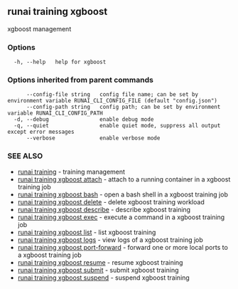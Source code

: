 ## runai training xgboost

xgboost management

### Options

```
  -h, --help   help for xgboost
```

### Options inherited from parent commands

```
      --config-file string   config file name; can be set by environment variable RUNAI_CLI_CONFIG_FILE (default "config.json")
      --config-path string   config path; can be set by environment variable RUNAI_CLI_CONFIG_PATH
  -d, --debug                enable debug mode
  -q, --quiet                enable quiet mode, suppress all output except error messages
      --verbose              enable verbose mode
```

### SEE ALSO

* [runai training](runai_training.md)	 - training management
* [runai training xgboost attach](runai_training_xgboost_attach.md)	 - attach to a running container in a xgboost training job
* [runai training xgboost bash](runai_training_xgboost_bash.md)	 - open a bash shell in a xgboost training job
* [runai training xgboost delete](runai_training_xgboost_delete.md)	 - delete xgboost training workload
* [runai training xgboost describe](runai_training_xgboost_describe.md)	 - describe xgboost training
* [runai training xgboost exec](runai_training_xgboost_exec.md)	 - execute a command in a xgboost training job
* [runai training xgboost list](runai_training_xgboost_list.md)	 - list xgboost training
* [runai training xgboost logs](runai_training_xgboost_logs.md)	 - view logs of a xgboost training job
* [runai training xgboost port-forward](runai_training_xgboost_port-forward.md)	 - forward one or more local ports to a xgboost training job
* [runai training xgboost resume](runai_training_xgboost_resume.md)	 - resume xgboost training
* [runai training xgboost submit](runai_training_xgboost_submit.md)	 - submit xgboost training
* [runai training xgboost suspend](runai_training_xgboost_suspend.md)	 - suspend xgboost training

